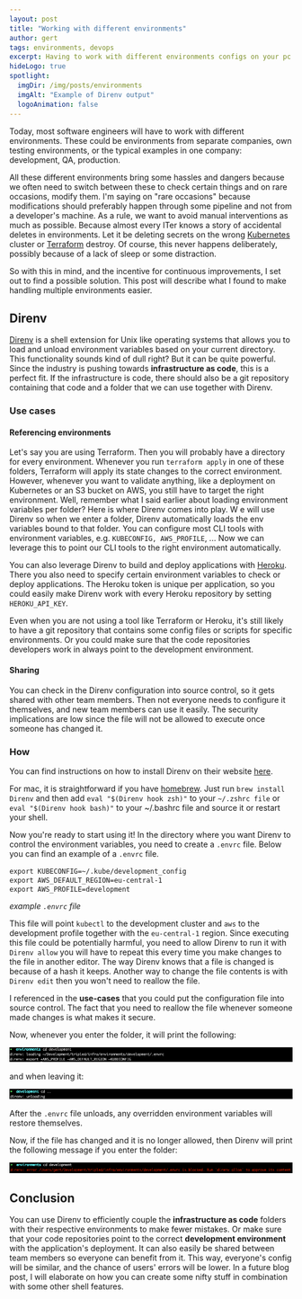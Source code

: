```yaml
---
layout: post
title: "Working with different environments"
author: gert
tags: environments, devops
excerpt: Having to work with different environments configs on your pc can be a hassle and dangerous. Let's explore an option that will improve your experience with it.
hideLogo: true
spotlight:
  imgDir: /img/posts/environments
  imgAlt: "Example of Direnv output"
  logoAnimation: false
---
```


Today, most software engineers will have to work with different environments. These could be environments from separate companies, own testing environments, or the typical examples in one company: development, QA, production.

All these different environments bring some hassles and dangers because we often need to switch between these to check certain things and on rare occasions, modify them.
I'm saying on "rare occasions" because modifications should preferably happen through some pipeline and not from a developer's machine.
As a rule, we want to avoid manual interventions as much as possible. Because almost every ITer knows a story of accidental deletes in environments. 
Let it be deleting secrets on the wrong [Kubernetes](https://kubernetes.io/) cluster or [Terraform](https://www.Terraform.io/) destroy.
Of course, this never happens deliberately, possibly because of a lack of sleep or some distraction.

So with this in mind, and the incentive for continuous improvements, I set out to find a possible solution.
This post will describe what I found to make handling multiple environments easier.

## Direnv

[Direnv](https://Direnv.net/) is a shell extension for Unix like operating systems that allows you to load and unload environment variables based on your current directory.
This functionality sounds kind of dull right? But it can be quite powerful. Since the industry is pushing towards **infrastructure as code**, this is a perfect fit.
If the infrastructure is code, there should also be a git repository containing that code and a folder that we can use together with Direnv.

### Use cases

#### Referencing environments

Let's say you are using Terraform. Then you will probably have a directory for every environment.
Whenever you run `terraform apply` in one of these folders, Terraform will apply its state changes to the correct environment.
However, whenever you want to validate anything, like a deployment on Kubernetes or an S3 bucket on AWS, you still have to target the right environment.
Well, remember what I said earlier about loading environment variables per folder? Here is where Direnv comes into play. W
e will use Direnv so when we enter a folder, Direnv automatically loads the env variables bound to that folder. You can configure most CLI tools with environment variables, e.g. `KUBECONFIG, AWS_PROFILE`, ... Now we can leverage this to point our CLI tools to the right environment automatically.

You can also leverage Direnv to build and deploy applications with [Heroku](https://www.heroku.com/). There you also need to specify certain environment variables to check or deploy applications.
The Heroku token is unique per application, so you could easily make Direnv work with every Heroku repository by setting `HEROKU_API_KEY`.

Even when you are not using a tool like Terraform or Heroku, it's still likely to have a git repository that contains some config files or scripts for specific environments. Or you could make sure that the code repositories developers work in always point to the development environment.

#### Sharing
You can check in the Direnv configuration into source control, so it gets shared with other team members. Then not everyone needs to configure it themselves, and new team members can use it easily. The security implications are low since the file will not be allowed to execute once someone has changed it.

### How

You can find instructions on how to install Direnv on their website [here](https://Direnv.net/docs/installation.html).

For mac, it is straightforward if you have [homebrew](https://brew.sh/). Just run `brew install Direnv` and then add `eval "$(Direnv hook zsh)"` to your `~/.zshrc file` or `eval "$(Direnv hook bash)"` to your ~/.bashrc file and source it or restart your shell.

Now you're ready to start using it! In the directory where you want Direnv to control the environment variables, you need to create a `.envrc` file. Below you can find an example of a `.envrc` file.

```shell
export KUBECONFIG=~/.kube/development_config
export AWS_DEFAULT_REGION=eu-central-1
export AWS_PROFILE=development
```

*example `.envrc` file*

This file will point `kubectl` to the development cluster and `aws` to the development profile together with the `eu-central-1` region.
Since executing this file could be potentially harmful, you need to allow Direnv to run it with `Direnv allow` you will have to repeat this every time you make changes to the file in another editor. The way Direnv knows that a file is changed is because of a hash it keeps.
Another way to change the file contents is with `Direnv edit` then you won't need to reallow the file.

I referenced in the **use-cases** that you could put the configuration file into source control. The fact that you need to reallow the file whenever someone made changes is what makes it secure.

Now, whenever you enter the folder, it will print the following:

![entering folder](/img/posts/environments/entering.png)

and when leaving it:

![leaving folder](/img/posts/environments/leaving.png)

After the `.envrc` file unloads, any overridden environment variables will restore themselves.

Now, if the file has changed and it is no longer allowed, then Direnv will print the following message if you enter the folder:

![blocked](/img/posts/environments/blocked.png)

## Conclusion

You can use Direnv to efficiently couple the **infrastructure as code** folders with their respective environments to make fewer mistakes. Or make sure that your code repositories point to the correct **development environment** with the application's deployment.
It can also easily be shared between team members so everyone can benefit from it. This way, everyone's config will be similar, and the chance of users' errors will be lower.
In a future blog post, I will elaborate on how you can create some nifty stuff in combination with some other shell features.


